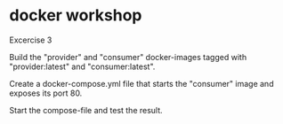 # docker workshop

Excercise 3

Build the "provider" and "consumer" docker-images tagged with "provider:latest" and "consumer:latest".

Create a docker-compose.yml file that starts the "consumer" image and exposes its port 80.

Start the compose-file and test the result.